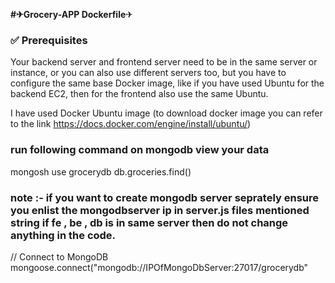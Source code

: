 **#✈Grocery-APP Dockerfile**✈

### ✅ Prerequisites
Your backend server and frontend server need to be in the same server or instance, or you can also use different servers too, but you have to configure the same base Docker image, like if you have used Ubuntu for the backend EC2, then for the frontend also use the same Ubuntu.

I have used Docker Ubuntu image (to download docker image you can refer to the link https://docs.docker.com/engine/install/ubuntu/)

### run following command on mongodb view your data

mongosh
use grocerydb
db.groceries.find()


### note :- if you want to create mongodb server seprately ensure you enlist the mongodbserver ip in server.js files mentioned string if fe , be , db is in same server then do not change anything in the code.

// Connect to MongoDB
mongoose.connect("mongodb://IPOfMongoDbServer:27017/grocerydb"

